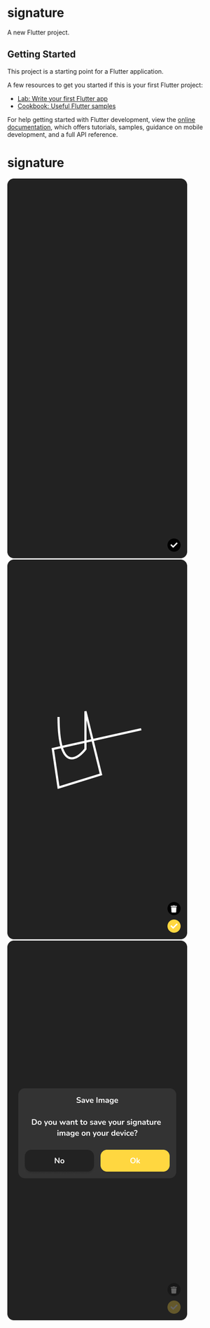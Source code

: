 # signature

A new Flutter project.

## Getting Started

This project is a starting point for a Flutter application.

A few resources to get you started if this is your first Flutter project:

- [Lab: Write your first Flutter app](https://docs.flutter.dev/get-started/codelab)
- [Cookbook: Useful Flutter samples](https://docs.flutter.dev/cookbook)

For help getting started with Flutter development, view the
[online documentation](https://docs.flutter.dev/), which offers tutorials,
samples, guidance on mobile development, and a full API reference.
# signature

![](https://github.com/codejuni/signature/blob/main/Signature.png)
![](https://github.com/codejuni/signature/blob/main/Signature2.png)
![](https://github.com/codejuni/signature/blob/main/Signature3.png)
